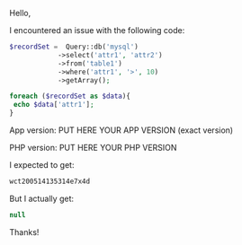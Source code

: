 Hello,

I encountered an issue with the following code:

```php
$recordSet =  Query::db('mysql')
            ->select('attr1', 'attr2')
            ->from('table1')
            ->where('attr1', '>', 10)
            ->getArray();

foreach ($recordSet as $data){
 echo $data['attr1'];
}
```

App version: PUT HERE YOUR APP VERSION (exact version)

PHP version: PUT HERE YOUR PHP VERSION

I expected to get:

```php
wct200514135314e7x4d
```

But I actually get:

```php
null
```

Thanks!
